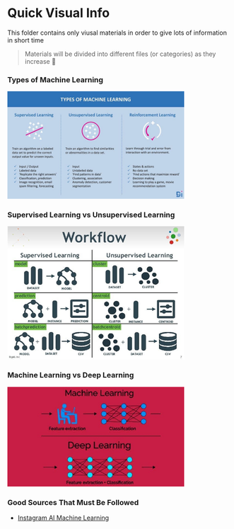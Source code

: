 # Quick Visual Info
This folder contains only viusal materials in order to give lots of information in short time

> Materials will be divided into different files (or categories) as they increase 👮‍

### Types of Machine Learning
<img src="../res/TypesofML.jpg" width="400"  />

### Supervised Learning vs Unsupervised Learning
<img src="../res/SLvsUSL.jpg" width="400"  />

### Machine Learning vs Deep Learning
<img src="../res/MLvsDL.jpg" width="400"  />


### Good Sources That Must Be Followed
* [Instagram AI Machine Learning](https://www.instagram.com/ai_machine_learning/)
